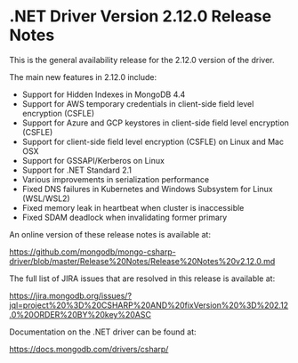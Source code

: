 # .NET Driver Version 2.12.0 Release Notes

This is the general availability release for the 2.12.0 version of the driver.

The main new features in 2.12.0 include:

* Support for Hidden Indexes in MongoDB 4.4
* Support for AWS temporary credentials in client-side field level encryption (CSFLE)
* Support for Azure and GCP keystores in client-side field level encryption (CSFLE)
* Support for client-side field level encryption (CSFLE) on Linux and Mac OSX
* Support for GSSAPI/Kerberos on Linux
* Support for .NET Standard 2.1
* Various improvements in serialization performance
* Fixed DNS failures in Kubernetes and Windows Subsystem for Linux (WSL/WSL2)
* Fixed memory leak in heartbeat when cluster is inaccessible
* Fixed SDAM deadlock when invalidating former primary

An online version of these release notes is available at:

https://github.com/mongodb/mongo-csharp-driver/blob/master/Release%20Notes/Release%20Notes%20v2.12.0.md

The full list of JIRA issues that are resolved in this release is available at:

https://jira.mongodb.org/issues/?jql=project%20%3D%20CSHARP%20AND%20fixVersion%20%3D%202.12.0%20ORDER%20BY%20key%20ASC

Documentation on the .NET driver can be found at:

https://docs.mongodb.com/drivers/csharp/

